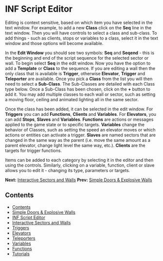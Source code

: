 # INF Script Editor
Editing is context sensitive, based on which item you have selected in the text window. For example, to add a new **Class** click on the **Seq** line in the text window. Then you will have controls to select a class and sub-class. To add things - such as clients, stops or variables to a class, select it in the text window and those options will become available.

In the **Edit Window** you should see two symbols: **Seq** and **Seqend** - this is the beginning and end of the script sequence for the selected sector or wall. To begin select **Seq** in the edit window. Now you have the option to add a **Template** or **Class** to the sequence. If you are editing a wall then the only class that is available is **Trigger**, otherwise **Elevator**, **Trigger** and **Teleporter** are available. Once you pick a **Class** from the list you will then need to select a **Sub-Class**. The Sub-Classes are detailed with each Class type below. Once a Sub-Class has been chosen, click on the **+** button to add it. You may add multiple classes to each wall or sector, such as setting a moving floor, ceiling and animated lighting all in the same sector.

Once the class has been added, it can be selected in the edit window. For **Triggers** you can add **Functions**, **Clients** and **Variables**. For **Elevators**, you can add **Stops**, **Slaves** and **Variables**. **Functions** are actions or messages applied to the game state or to specific targets. **Variables** change the behavior of Classes, such as setting the speed an elevator moves or which actions or entities can activate a trigger. **Slaves** are named sectors that are changed in the same way as the parent (i.e. move the same amount as a parent elevator, change light level the same way, etc.). **Clients** are the targets for trigger functions.

Items can be added to each category by selecting it in the editor and then using the controls. Similarly, clicking on a variable, function, client or slave allows you to edit it - changing its type, parameters or targets.

**Next:**  [Interactive Sectors and Walls](local://Inf_InteractiveElements)  **Prev:**  [Simple Doors & Explosive Walls](local://Inf_SimpleInteractiveElements)
## Contents
  * [Contents](local://InfScript)
  * [Simple Doors & Explosive Walls](local://Inf_SimpleInteractiveElements)
  * [INF Script Editor](local://Inf_Editor)
  * [Interactive Sectors and Walls](local://Inf_InteractiveElements)
  * [Triggers](local://Inf_Triggers)
  * [Elevators](local://Inf_Elevators)
  * [Teleporters](local://Inf_Teleporters)
  * [Variables](local://Inf_Variables)
  * [Functions](local://Inf_Functions)
  * [Tutorials](local://Inf_Tutorials)